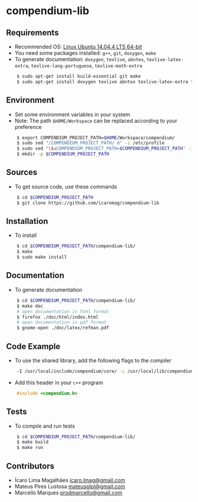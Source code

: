 # compendium-lib

## Requirements

- Recommended OS: [Linux Ubuntu 14.04.4 LTS 64-bit](http://releases.ubuntu.com/14.04/)
- You need some packages installed: `g++`, `git`, `doxygen`, `make`
- To generate documentation: `doxygen`, `texlive`, `abntex`, `texlive-latex-extra`, `texlive-lang-portuguese`, `texlive-math-extra`

```sh
    $ sudo apt-get install build-essential git make
    $ sudo apt-get install doxygen texlive abntex texlive-latex-extra texlive-lang-portuguese texlive-math-extra
```

## Environment

- Set some environment variables in your system
- Note: The path `$HOME/Workspace` can be replaced according to your preference

```sh
    $ export COMPENDIUM_PROJECT_PATH=$HOME/Workspace/compendium/
    $ sudo sed "/COMPENDIUM_PROJECT_PATH/ d" -i /etc/profile
    $ sudo sed "\$aCOMPENDIUM_PROJECT_PATH=$COMPENDIUM_PROJECT_PATH" -i /etc/profile
    $ mkdir -p $COMPENDIUM_PROJECT_PATH
```

## Sources

- To get source code, use these commands

```sh
    $ cd $COMPENDIUM_PROJECT_PATH
    $ git clone https://github.com/icaromag/compendium-lib
```

## Installation

- To install

```sh
    $ cd $COMPENDIUM_PROJECT_PATH/compendium-lib/
    $ make
    $ sudo make install
```

## Documentation

- To generate documentation

```sh
    $ cd $COMPENDIUM_PROJECT_PATH/compendium-lib/
    $ make doc
    # open documentation in html format
    $ firefox ./doc/html/index.html
    # open documentation in pdf format
    $ gnome-open ./doc/latex/refman.pdf
```

## Code Example

- To use the shared library, add the following flags to the compiler

```sh
    -I /usr/local/include/compendium/core/ -L /usr/local/lib/compendium/core/ -lcompendium main.cpp -o a.out
```

- Add this header in your `c++` program

```cpp
    #include <compendium.h>
```

## Tests

- To compile and run tests

```sh
    $ cd $COMPENDIUM_PROJECT_PATH/compendium-lib/
    $ make build
    $ make run
```

## Contributors

* Ícaro Lima Magalhães <icaro.lmag@gmail.com>
* Mateus Pires Lustosa <mateusplpl@gmail.com>
* Marcello Marques <prodmarcello@gmail.com>
